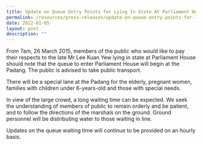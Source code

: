 ```yaml
---
title: Update on Queue Entry Points for Lying In State At Parliament House
permalink: /resources/press-releases/update-on-queue-entry-points-for-lying-in-state-at-parliament-house/
date: 2022-01-05
layout: post
description: ""
---
```

From 7am, 26 March 2015, members of the public who would like to pay their respects to the late Mr Lee Kuan Yew lying in state at Parliament House should note that the queue to enter Parliament House will begin at the Padang. The public is advised to take public transport.

There will be a special lane at the Padang for the elderly, pregnant women, families with children under 6-years-old and those with special needs.

In view of the large crowd, a long waiting time can be expected. We seek the understanding of members of public to remain orderly and be patient, and to follow the directions of the marshals on the ground. Ground personnel will be distributing water to those waiting in line.

Updates on the queue waiting time will continue to be provided on an hourly basis.